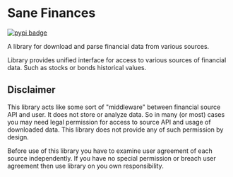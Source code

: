 # Sane Finances 

[pypi_project]: https://pypi.org/project/sane-finances/
[pypi_badge]: https://img.shields.io/pypi/v/sane-finances.svg
[![pypi badge][pypi_badge]][pypi_project]

A library for download and parse financial data from various sources.

Library provides unified interface for access to various sources of financial data.
Such as stocks or bonds historical values.

## Disclaimer

This library acts like some sort of "middleware" between financial source API and user.
It does not store or analyze data.
So in many (or most) cases you may need legal permission for access to source API and usage of downloaded data.
This library does not provide any of such permission by design.

Before use of this library you have to examine user agreement of each source independently.
If you have no special permission or breach user agreement then use library on you own responsibility.